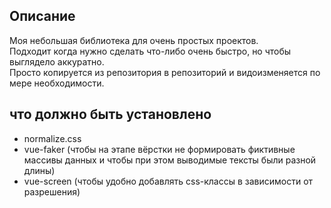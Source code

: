 ## Описание
Моя небольшая библиотека для очень простых проектов.  
Подходит когда нужно сделать что-либо очень быстро, но чтобы выглядело аккуратно.  
Просто копируется из репозитория в репозиторий и видоизменяется по мере необходимости.  

## что должно быть установлено
- normalize.css
- vue-faker (чтобы на этапе вёрстки не формировать фиктивные массивы данных и чтобы при этом выводимые тексты были разной длины)  
- vue-screen (чтобы удобно добавлять css-классы в зависимости от разрешения)  
